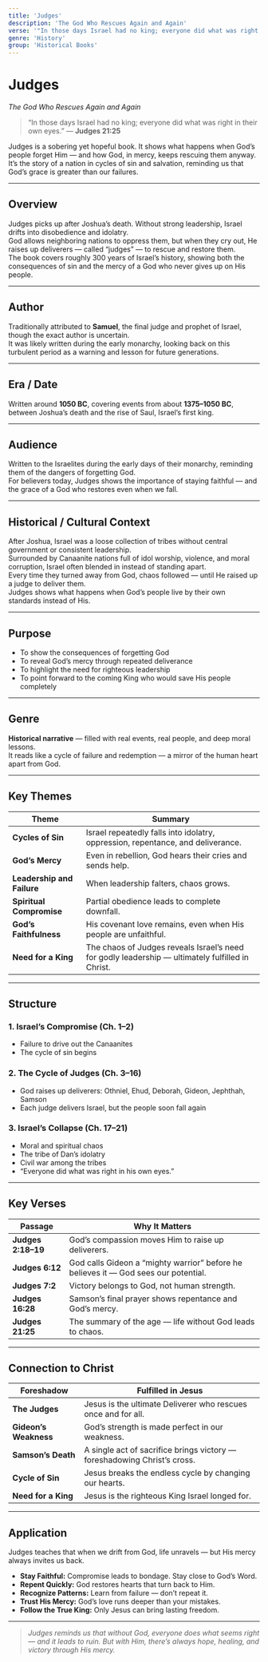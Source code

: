 ```yaml
---
title: 'Judges'
description: 'The God Who Rescues Again and Again'
verse: '"In those days Israel had no king; everyone did what was right in their own eyes." — Judges 21:25'
genre: 'History'
group: 'Historical Books'
---
```


# Judges  
*The God Who Rescues Again and Again*

> “In those days Israel had no king; everyone did what was right in their own eyes.” — **Judges 21:25**

Judges is a sobering yet hopeful book. It shows what happens when God’s people forget Him — and how God, in mercy, keeps rescuing them anyway.  
It’s the story of a nation in cycles of sin and salvation, reminding us that God’s grace is greater than our failures.

---

## Overview  
Judges picks up after Joshua’s death. Without strong leadership, Israel drifts into disobedience and idolatry.  
God allows neighboring nations to oppress them, but when they cry out, He raises up deliverers — called “judges” — to rescue and restore them.  
The book covers roughly 300 years of Israel’s history, showing both the consequences of sin and the mercy of a God who never gives up on His people.

---

## Author  
Traditionally attributed to **Samuel**, the final judge and prophet of Israel, though the exact author is uncertain.  
It was likely written during the early monarchy, looking back on this turbulent period as a warning and lesson for future generations.

---

## Era / Date  
Written around **1050 BC**, covering events from about **1375–1050 BC**, between Joshua’s death and the rise of Saul, Israel’s first king.

---

## Audience  
Written to the Israelites during the early days of their monarchy, reminding them of the dangers of forgetting God.  
For believers today, Judges shows the importance of staying faithful — and the grace of a God who restores even when we fall.

---

## Historical / Cultural Context  
After Joshua, Israel was a loose collection of tribes without central government or consistent leadership.  
Surrounded by Canaanite nations full of idol worship, violence, and moral corruption, Israel often blended in instead of standing apart.  
Every time they turned away from God, chaos followed — until He raised up a judge to deliver them.  
Judges shows what happens when God’s people live by their own standards instead of His.

---

## Purpose  
- To show the consequences of forgetting God  
- To reveal God’s mercy through repeated deliverance  
- To highlight the need for righteous leadership  
- To point forward to the coming King who would save His people completely

---

## Genre  
**Historical narrative** — filled with real events, real people, and deep moral lessons.  
It reads like a cycle of failure and redemption — a mirror of the human heart apart from God.

---

## Key Themes  

| Theme | Summary |
|-------|----------|
| **Cycles of Sin** | Israel repeatedly falls into idolatry, oppression, repentance, and deliverance. |
| **God’s Mercy** | Even in rebellion, God hears their cries and sends help. |
| **Leadership and Failure** | When leadership falters, chaos grows. |
| **Spiritual Compromise** | Partial obedience leads to complete downfall. |
| **God’s Faithfulness** | His covenant love remains, even when His people are unfaithful. |
| **Need for a King** | The chaos of Judges reveals Israel’s need for godly leadership — ultimately fulfilled in Christ. |

---

## Structure  

### 1. Israel’s Compromise (Ch. 1–2)
- Failure to drive out the Canaanites  
- The cycle of sin begins  

### 2. The Cycle of Judges (Ch. 3–16)
- God raises up deliverers: Othniel, Ehud, Deborah, Gideon, Jephthah, Samson  
- Each judge delivers Israel, but the people soon fall again  

### 3. Israel’s Collapse (Ch. 17–21)
- Moral and spiritual chaos  
- The tribe of Dan’s idolatry  
- Civil war among the tribes  
- “Everyone did what was right in his own eyes.”  

---

## Key Verses  

| Passage | Why It Matters |
|----------|----------------|
| **Judges 2:18–19** | God’s compassion moves Him to raise up deliverers. |
| **Judges 6:12** | God calls Gideon a “mighty warrior” before he believes it — God sees our potential. |
| **Judges 7:2** | Victory belongs to God, not human strength. |
| **Judges 16:28** | Samson’s final prayer shows repentance and God’s mercy. |
| **Judges 21:25** | The summary of the age — life without God leads to chaos. |

---

## Connection to Christ  

| Foreshadow | Fulfilled in Jesus |
|-------------|-------------------|
| **The Judges** | Jesus is the ultimate Deliverer who rescues once and for all. |
| **Gideon’s Weakness** | God’s strength is made perfect in our weakness. |
| **Samson’s Death** | A single act of sacrifice brings victory — foreshadowing Christ’s cross. |
| **Cycle of Sin** | Jesus breaks the endless cycle by changing our hearts. |
| **Need for a King** | Jesus is the righteous King Israel longed for. |

---

## Application  
Judges teaches that when we drift from God, life unravels — but His mercy always invites us back.  
- **Stay Faithful:** Compromise leads to bondage. Stay close to God’s Word.  
- **Repent Quickly:** God restores hearts that turn back to Him.  
- **Recognize Patterns:** Learn from failure — don’t repeat it.  
- **Trust His Mercy:** God’s love runs deeper than your mistakes.  
- **Follow the True King:** Only Jesus can bring lasting freedom.  

---

> *Judges reminds us that without God, everyone does what seems right — and it leads to ruin. But with Him, there’s always hope, healing, and victory through His mercy.*

